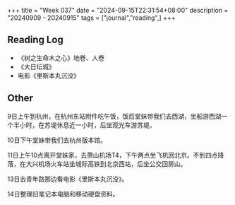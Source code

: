 +++
title = "Week 037"
date = "2024-09-15T22:31:54+08:00"
description = "20240909 - 20240915"
tags = ["journal","reading",]
+++

## Reading Log

* 《树之生命木之心》地卷、人卷
* 《大日坛城》
* 电影《里斯本丸沉没》

## Other

9日上午到杭州，在杭州东站附件吃午饭，饭后堂妹带我们去西湖，坐船游西湖一个半小时，在苏堤休息近一小时，后坐观光车游苏堤。

10日下午堂妹带我们去杭州版本馆。

11日上午10点离开堂妹家，去萧山机场T4，下午两点坐飞机回北京。不到四点降落，在大兴机场火车站坐城际高铁到北京西站，后坐公交回房山。

13日去青年路那边看电影《里斯本丸沉没》。

14日整理旧笔记本电脑和移动硬盘资料。
